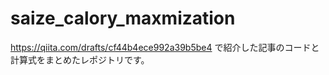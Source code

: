# saize_calory_maxmization
https://qiita.com/drafts/cf44b4ece992a39b5be4
で紹介した記事のコードと計算式をまとめたレポジトリです。
